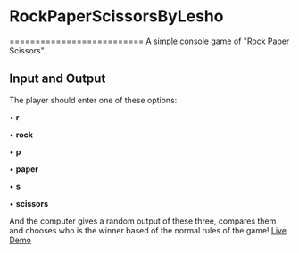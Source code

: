 # RockPaperScissorsByLesho
==========================
A simple console game of "Rock Paper Scissors".
## Input and Output
The player should enter one of these options:  

• **r** 

• **rock** 

• **p** 

• **paper**  

• **s**

• **scissors** 


And the computer gives a random output of these three, compares them and chooses who is the winner based of the normal rules of the game!
<a href="https://replit.com/@PietrGospodinov/RockPaperScissorsByLesho#main.py">
Live Demo
</a>

